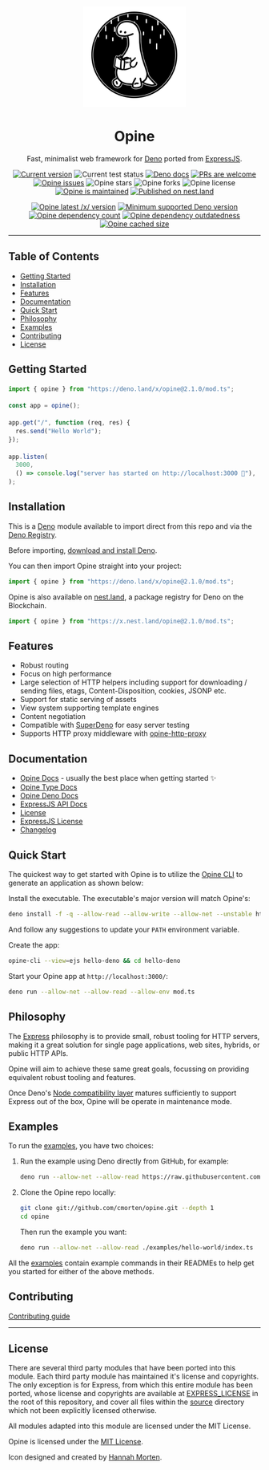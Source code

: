 <p align="center">
  <a href="https://www.linkedin.com/in/hannah-morten-b1218017a/"><img height="200" style="height:200px;" src="https://github.com/cmorten/opine/raw/main/.github/icon.png" alt="Deno reading an opinionated book"></a>
  <h1 align="center">Opine</h1>
</p>
<p align="center">
Fast, minimalist web framework for <a href="https://deno.land/">Deno</a> ported from <a href="https://github.com/expressjs/express">ExpressJS</a>.</p>
<p align="center">
   <a href="https://github.com/cmorten/opine/tags/"><img src="https://img.shields.io/github/tag/cmorten/opine" alt="Current version" /></a>
   <img src="https://github.com/cmorten/opine/workflows/Test/badge.svg" alt="Current test status" />
   <a href="https://doc.deno.land/https/deno.land/x/opine/mod.ts"><img src="https://doc.deno.land/badge.svg" alt="Deno docs" /></a>
   <a href="http://makeapullrequest.com"><img src="https://img.shields.io/badge/PRs-welcome-brightgreen.svg" alt="PRs are welcome" /></a>
   <a href="https://github.com/cmorten/opine/issues/"><img src="https://img.shields.io/github/issues/cmorten/opine" alt="Opine issues" /></a>
   <img src="https://img.shields.io/github/stars/cmorten/opine" alt="Opine stars" />
   <img src="https://img.shields.io/github/forks/cmorten/opine" alt="Opine forks" />
   <img src="https://img.shields.io/github/license/cmorten/opine" alt="Opine license" />
   <a href="https://GitHub.com/cmorten/opine/graphs/commit-activity"><img src="https://img.shields.io/badge/Maintained%3F-yes-green.svg" alt="Opine is maintained" /></a>
   <a href="https://nest.land/package/opine"><img src="https://nest.land/badge.svg" alt="Published on nest.land" /></a>
</p>
<p align="center">
   <a href="https://deno.land/x/opine"><img src="https://img.shields.io/endpoint?url=https%3A%2F%2Fdeno-visualizer.danopia.net%2Fshields%2Flatest-version%2Fx%2Fopine%2Fmod.ts" alt="Opine latest /x/ version" /></a>
   <a href="https://github.com/denoland/deno/blob/main/Releases.md"><img src="https://img.shields.io/badge/deno-1.17.2-brightgreen?logo=deno" alt="Minimum supported Deno version" /></a>
   <a href="https://deno-visualizer.danopia.net/dependencies-of/https/deno.land/x/opine/mod.ts"><img src="https://img.shields.io/endpoint?url=https%3A%2F%2Fdeno-visualizer.danopia.net%2Fshields%2Fdep-count%2Fx%2Fopine%2Fmod.ts" alt="Opine dependency count" /></a>
   <a href="https://deno-visualizer.danopia.net/dependencies-of/https/deno.land/x/opine/mod.ts"><img src="https://img.shields.io/endpoint?url=https%3A%2F%2Fdeno-visualizer.danopia.net%2Fshields%2Fupdates%2Fx%2Fopine%2Fmod.ts" alt="Opine dependency outdatedness" /></a>
   <a href="https://deno-visualizer.danopia.net/dependencies-of/https/deno.land/x/opine/mod.ts"><img src="https://img.shields.io/endpoint?url=https%3A%2F%2Fdeno-visualizer.danopia.net%2Fshields%2Fcache-size%2Fx%2Fopine%2Fmod.ts" alt="Opine cached size" /></a>
</p>

---

## Table of Contents

- [Getting Started](#getting-started)
- [Installation](#installation)
- [Features](#features)
- [Documentation](#documentation)
- [Quick Start](#quick-start)
- [Philosophy](#philosophy)
- [Examples](#examples)
- [Contributing](#contributing)
- [License](#license)

## Getting Started

```ts
import { opine } from "https://deno.land/x/opine@2.1.0/mod.ts";

const app = opine();

app.get("/", function (req, res) {
  res.send("Hello World");
});

app.listen(
  3000,
  () => console.log("server has started on http://localhost:3000 🚀"),
);
```

## Installation

This is a [Deno](https://deno.land/) module available to import direct from this
repo and via the [Deno Registry](https://deno.land/x).

Before importing, [download and install Deno](https://deno.land/#installation).

You can then import Opine straight into your project:

```ts
import { opine } from "https://deno.land/x/opine@2.1.0/mod.ts";
```

Opine is also available on [nest.land](https://nest.land/package/opine), a
package registry for Deno on the Blockchain.

```ts
import { opine } from "https://x.nest.land/opine@2.1.0/mod.ts";
```

## Features

- Robust routing
- Focus on high performance
- Large selection of HTTP helpers including support for downloading / sending
  files, etags, Content-Disposition, cookies, JSONP etc.
- Support for static serving of assets
- View system supporting template engines
- Content negotiation
- Compatible with [SuperDeno](https://github.com/cmorten/superdeno) for easy
  server testing
- Supports HTTP proxy middleware with
  [opine-http-proxy](https://github.com/cmorten/opine-http-proxy)

## Documentation

- [Opine Docs](https://github.com/cmorten/opine/blob/main/.github/API/api.md) -
  usually the best place when getting started ✨
- [Opine Type Docs](https://cmorten.github.io/opine/)
- [Opine Deno Docs](https://doc.deno.land/https/deno.land/x/opine/mod.ts)
- [ExpressJS API Docs](https://expressjs.com/en/4x/api.html)
- [License](https://github.com/cmorten/opine/blob/main/LICENSE.md)
- [ExpressJS License](https://github.com/cmorten/opine/blob/main/EXPRESS_LICENSE.md)
- [Changelog](https://github.com/cmorten/opine/blob/main/.github/CHANGELOG.md)

## Quick Start

The quickest way to get started with Opine is to utilize the
[Opine CLI](https://github.com/cmorten/opine-cli) to generate an application as
shown below:

Install the executable. The executable's major version will match Opine's:

```bash
deno install -f -q --allow-read --allow-write --allow-net --unstable https://deno.land/x/opinecli@1.2.0/opine-cli.ts
```

And follow any suggestions to update your `PATH` environment variable.

Create the app:

```bash
opine-cli --view=ejs hello-deno && cd hello-deno
```

Start your Opine app at `http://localhost:3000/`:

```bash
deno run --allow-net --allow-read --allow-env mod.ts
```

## Philosophy

The [Express](https://github.com/expressjs/express) philosophy is to provide
small, robust tooling for HTTP servers, making it a great solution for single
page applications, web sites, hybrids, or public HTTP APIs.

Opine will aim to achieve these same great goals, focussing on providing
equivalent robust tooling and features.

Once Deno's [Node compatibility layer](https://deno.land/std/node/README.md)
matures sufficiently to support Express out of the box, Opine will be operate in
maintenance mode.

## Examples

To run the [examples](./examples), you have two choices:

1. Run the example using Deno directly from GitHub, for example:

   ```bash
   deno run --allow-net --allow-read https://raw.githubusercontent.com/cmorten/opine/main/examples/hello-world/index.ts
   ```

1. Clone the Opine repo locally:

   ```bash
   git clone git://github.com/cmorten/opine.git --depth 1
   cd opine
   ```

   Then run the example you want:

   ```bash
   deno run --allow-net --allow-read ./examples/hello-world/index.ts
   ```

All the [examples](./examples) contain example commands in their READMEs to help
get you started for either of the above methods.

## Contributing

[Contributing guide](https://github.com/cmorten/opine/blob/main/.github/CONTRIBUTING.md)

---

## License

There are several third party modules that have been ported into this module.
Each third party module has maintained it's license and copyrights. The only
exception is for Express, from which this entire module has been ported, whose
license and copyrights are available at [EXPRESS_LICENSE](./EXPRESS_LICENSE.md)
in the root of this repository, and cover all files within the [source](./src)
directory which not been explicitly licensed otherwise.

All modules adapted into this module are licensed under the MIT License.

Opine is licensed under the [MIT License](./LICENSE.md).

Icon designed and created by
[Hannah Morten](https://www.linkedin.com/in/hannah-morten-b1218017a/).
